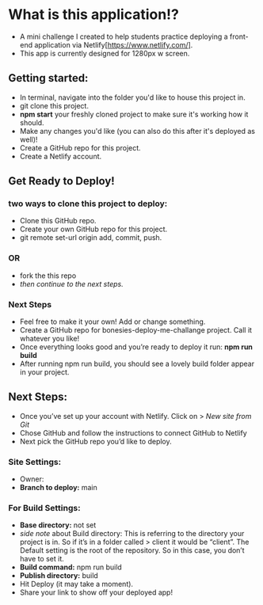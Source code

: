 # What is this application!?

- A mini challenge I created to help students practice deploying a front-end application via Netlify[https://www.netlify.com/].
- This app is currently designed for 1280px w screen.

## Getting started:

- In terminal, navigate into the folder you'd like to house this project in.
- git clone this project.
- **npm start** your freshly cloned project to make sure it's working how it should.
- Make any changes you'd like (you can also do this after it's deployed as well)!
- Create a GitHub repo for this project.
- Create a Netlify account.

## Get Ready to Deploy!

### two ways to clone this project to deploy:

- Clone this GitHub repo.
- Create your own GitHub repo for this project.
- git remote set-url origin <new git repo you created> add, commit, push.

### OR

- fork the this repo
- _then continue to the next steps._

### Next Steps

- Feel free to make it your own! Add or change something.
- Create a GitHub repo for bonesies-deploy-me-challange project. Call it whatever you like!
- Once everything looks good and you’re ready to deploy it run: **npm run build**
- After running npm run build, you should see a lovely build folder appear in your project.

## Next Steps:

- Once you’ve set up your account with Netlify. Click on > _New site from Git_
- Chose GitHub and follow the instructions to connect GitHub to Netlify
- Next pick the GitHub repo you’d like to deploy.

### Site Settings:

- Owner:
- **Branch to deploy:** main

### For Build Settings:

- **Base directory:** not set
- _side note_ about Build directory: This is referring to the directory your project is in. So if it’s in a folder called > client it would be “client”. The Default setting is the root of the repository. So in this case, you don’t have to set it.
- **Build command:** npm run build
- **Publish directory:** build
- Hit Deploy (it may take a moment).
- Share your link to show off your deployed app!
